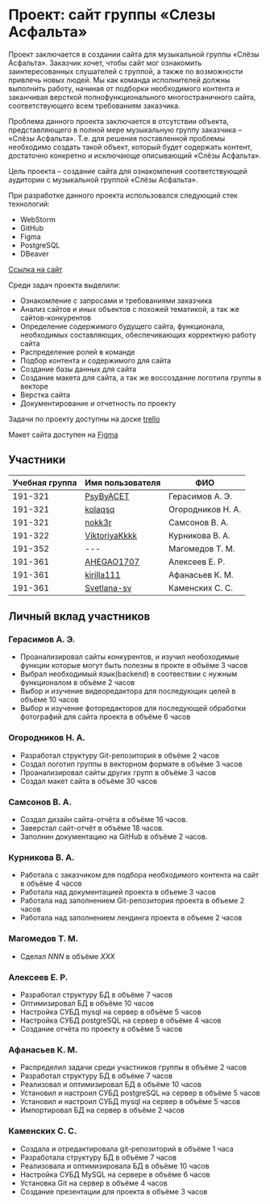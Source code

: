 # Проект: сайт группы «Слезы Асфальта»

Проект заключается в создании сайта для музыкальной группы «Слёзы Асфальта». Заказчик хочет, чтобы сайт мог ознакомить заинтересованных слушателей с группой, а также по возможности привлечь новых людей. Мы как команда исполнителей должны выполнить работу, начиная от подборки необходимого контента и заканчивая версткой полнофункционального многостраничного сайта, соответствующего всем требованиям заказчика.

Проблема данного проекта заключается в отсутствии объекта, представляющего в полной мере музыкальную группу заказчика – «Слёзы Асфальта». Т.е. для решения поставленной проблемы необходимо создать такой объект, который будет содержать контент, достаточно конкретно и исключающе описывающий «Слёзы Асфальта».

Цель проекта – создание сайта для ознакомления соответствующей аудитории с музыкальной группой «Слёзы Асфальта».


При разработке данного проекта использовался следующий стек технологий:
* WebStorm
* GitHub
* Figma
* PostgreSQL
* DBeaver

[Ссылка на сайт](http://pd-2020-2.std-950.ist.mospolytech.ru/#4)

Среди задач проекта выделили:
* Ознакомление с запросами и требованиями заказчика
* Анализ сайтов и иных объектов с похожей тематикой, а так же сайтов-конкурентов
* Определение содержимого будущего сайта, функционала, необходимых составляющих, обеспечивающих корректную работу сайта
* Распределение ролей в команде
* Подбор контента и содержимого для сайта
* Создание базы данных для сайта
* Создание макета для сайта, а так же воссоздание логотипа группы в векторе
* Верстка сайта
* Документирование и отчетность по проекту

Задачи по проекту доступны на доске [trello](https://trello.com/b/a6mcytVd/%D0%BF%D0%B4-%D1%81%D0%BB%D0%B5%D0%B7%D1%8B-%D0%B0%D1%81%D1%84%D0%B0%D0%BB%D1%8C%D1%82%D0%B0)

Макет сайта доступен на [Figma](https://www.figma.com/file/quGzs9PzJGFxfrlEd7Ff2d/%D0%A1%D0%BB%D1%91%D0%B7%D1%8B-%D0%90%D1%81%D1%84%D0%B0%D0%BB%D1%8C%D1%82%D0%B0?node-id=0%3A1)

## Участники

| Учебная группа | Имя пользователя                                 | ФИО                      |
|----------------|--------------------------------------------------|--------------------------|
| 191-321        | [PsyByACET](https://github.com/PsyByACET)        | Герасимов А. Э.          |
| 191-321        | [kolaqsq](https://github.com/kolaqsq)            | Огородников Н. А.        |
| 191-321        | [nokk3r](https://github.com/nokk3r)              | Самсонов В. А.           |
| 191-322        | [ViktoriyaKkkk](https://github.com/ViktoriyaKkkk)| Курникова В. А.          |
| 191-352        | ---                                              | Магомедов Т. М.          |
| 191-361        | [AHEGAO1707](https://github.com/AHEGAO1707)      | Алексеев Е. Р.           |
| 191-361        | [kirilla111](https://github.com/kirilla111)      | Афанасьев К. М.          |
| 191-361        | [Svetlana-sv](https://github.com/Svetlana-sv)    | Каменских С. С.          |

## Личный вклад участников

### Герасимов А. Э.
* Проанализировал сайты конкурентов, и изучил необоходимые функции которые могут быть полезны в прокте в объёме 3 часов
* Выбрал необходимый язык(backend) в соотвествии с нужным функционалом в объёме 2 часов
* Выбор и изучение видеоредактора для последующих целей в объёме 10 часов
* Выбор и изучение фоторедакторов для последующей обработки фотографий для сайта проекта в объёме 6 часов

### Огородников Н. А.
* Разработал структуру Git-репозитория в объёме 2 часов
* Создал логотип группы в векторном формате в объёме 3 часов
* Проанализировал сайты других групп в объёме 3 часов
* Создал макет сайта в объёме 30 часов

### Самсонов В. А.
* Создал дизайн сайта-отчёта в объёме 16 часов.
* Заверстал сайт-отчёт в объёме 18 часов.
* Заполнин документацию на GitHub в объёме 2 часов.

### Курникова В. А.
* Работала с заказчиком для подбора необходимого контента на сайт в объёме 4 часов
* Работала над документацией проекта в объеме 3 часов
* Работала над заполнением Git-репозитория проекта в объеме 2 часов
* Работала над заполнением лендинга проекта в объеме 2 часов

### Магомедов Т. М.
* Сделал *NNN* в объёме *XXX*

### Алексеев Е. Р.
* Разработал структуру БД в объёме 7 часов
* Оптимизировал БД в объёме 10 часов
* Настройка СУБД mysql на сервер в объёме 5 часов
* Настройка СУБД postgreSQL на сервер в объёме 4 часов
* Создание отчёта по проекту в объёме	5 часов


### Афанасьев К. М.
* Распределил задачи среди участников группы в объёме 2 часов
* Разработал структуру БД в объёме 7 часов
* Реализовал и оптимизировал БД в объёме 10 часов
* Установил и настроил СУБД postgreSQL на сервер в объёме 5 часов
* Установил и настроил СУБД mysql на сервер в объёме 5 часов
* Импортировал БД на сервер в объёме 2 часов

### Каменских С. С.
* Создала и отредактировала git-репозиторий в объёме 1 часа
* Разработала структуру БД в объёме 7 часов
* Реализовала и оптимизировала БД в объёме 10 часов
* Настройка СУБД MySQL на сервере в объёме 6 часов
* Установка Git на сервер в объёме 4 часов
* Создание презентации для проекта в объёме	3 часов
